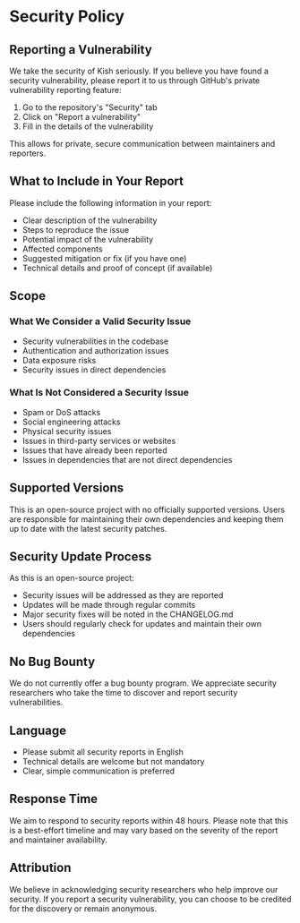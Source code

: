 # Security Policy

## Reporting a Vulnerability

We take the security of Kish seriously. If you believe you have found a security vulnerability, please report it to us through GitHub's private vulnerability reporting feature:

1. Go to the repository's "Security" tab
2. Click on "Report a vulnerability"
3. Fill in the details of the vulnerability

This allows for private, secure communication between maintainers and reporters.

## What to Include in Your Report

Please include the following information in your report:

- Clear description of the vulnerability
- Steps to reproduce the issue
- Potential impact of the vulnerability
- Affected components
- Suggested mitigation or fix (if you have one)
- Technical details and proof of concept (if available)

## Scope

### What We Consider a Valid Security Issue

- Security vulnerabilities in the codebase
- Authentication and authorization issues
- Data exposure risks
- Security issues in direct dependencies

### What Is Not Considered a Security Issue

- Spam or DoS attacks
- Social engineering attacks
- Physical security issues
- Issues in third-party services or websites
- Issues that have already been reported
- Issues in dependencies that are not direct dependencies

## Supported Versions

This is an open-source project with no officially supported versions. Users are responsible for maintaining their own dependencies and keeping them up to date with the latest security patches.

## Security Update Process

As this is an open-source project:
- Security issues will be addressed as they are reported
- Updates will be made through regular commits
- Major security fixes will be noted in the CHANGELOG.md
- Users should regularly check for updates and maintain their own dependencies

## No Bug Bounty

We do not currently offer a bug bounty program. We appreciate security researchers who take the time to discover and report security vulnerabilities.

## Language

- Please submit all security reports in English
- Technical details are welcome but not mandatory
- Clear, simple communication is preferred

## Response Time

We aim to respond to security reports within 48 hours. Please note that this is a best-effort timeline and may vary based on the severity of the report and maintainer availability.

## Attribution

We believe in acknowledging security researchers who help improve our security. If you report a security vulnerability, you can choose to be credited for the discovery or remain anonymous.

